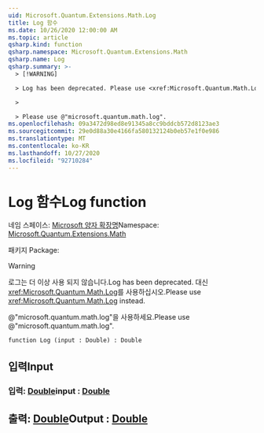 ```yaml
---
uid: Microsoft.Quantum.Extensions.Math.Log
title: Log 함수
ms.date: 10/26/2020 12:00:00 AM
ms.topic: article
qsharp.kind: function
qsharp.namespace: Microsoft.Quantum.Extensions.Math
qsharp.name: Log
qsharp.summary: >-
  > [!WARNING]

  > Log has been deprecated. Please use <xref:Microsoft.Quantum.Math.Log> instead.

  >

  > Please use @"microsoft.quantum.math.log".
ms.openlocfilehash: 09a3472d98ed8e91345a8cc9bddcb572d8123ae3
ms.sourcegitcommit: 29e0d88a30e4166fa580132124b0eb57e1f0e986
ms.translationtype: MT
ms.contentlocale: ko-KR
ms.lasthandoff: 10/27/2020
ms.locfileid: "92710284"
---
```

# <a name="log-function"></a><span data-ttu-id="a13b3-102">Log 함수</span><span class="sxs-lookup"><span data-stu-id="a13b3-102">Log function</span></span>

<span data-ttu-id="a13b3-103">네임 스페이스: [Microsoft 양자 확장명](xref:Microsoft.Quantum.Extensions.Math)</span><span class="sxs-lookup"><span data-stu-id="a13b3-103">Namespace: [Microsoft.Quantum.Extensions.Math](xref:Microsoft.Quantum.Extensions.Math)</span></span>

<span data-ttu-id="a13b3-104">패키지 [](https://nuget.org/packages/)</span><span class="sxs-lookup"><span data-stu-id="a13b3-104">Package: [](https://nuget.org/packages/)</span></span>


> [!WARNING]
> <span data-ttu-id="a13b3-105">로그는 더 이상 사용 되지 않습니다.</span><span class="sxs-lookup"><span data-stu-id="a13b3-105">Log has been deprecated.</span></span> <span data-ttu-id="a13b3-106">대신 <xref:Microsoft.Quantum.Math.Log>를 사용하십시오.</span><span class="sxs-lookup"><span data-stu-id="a13b3-106">Please use <xref:Microsoft.Quantum.Math.Log> instead.</span></span>
>
> <span data-ttu-id="a13b3-107">@"microsoft.quantum.math.log"을 사용하세요.</span><span class="sxs-lookup"><span data-stu-id="a13b3-107">Please use @"microsoft.quantum.math.log".</span></span>



```qsharp
function Log (input : Double) : Double
```


## <a name="input"></a><span data-ttu-id="a13b3-108">입력</span><span class="sxs-lookup"><span data-stu-id="a13b3-108">Input</span></span>

### <a name="input--double"></a><span data-ttu-id="a13b3-109">입력: [Double](xref:microsoft.quantum.lang-ref.double)</span><span class="sxs-lookup"><span data-stu-id="a13b3-109">input : [Double](xref:microsoft.quantum.lang-ref.double)</span></span>





## <a name="output--double"></a><span data-ttu-id="a13b3-110">출력: [Double](xref:microsoft.quantum.lang-ref.double)</span><span class="sxs-lookup"><span data-stu-id="a13b3-110">Output : [Double](xref:microsoft.quantum.lang-ref.double)</span></span>

